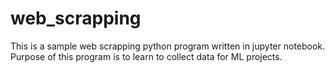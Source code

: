 # web_scrapping
This is a sample web scrapping python program written in jupyter notebook. Purpose of this program is to learn to collect data for ML projects.
